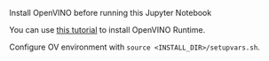 Install OpenVINO before running this Jupyter Notebook

You can use [this tutorial](https://docs.openvino.ai/latest/openvino_docs_install_guides_installing_openvino_from_archive_linux.html#doxid-openvino-docs-install-guides-installing-openvino-from-archive-linux) to install OpenVINO Runtime.

Configure OV environment with `source <INSTALL_DIR>/setupvars.sh`.